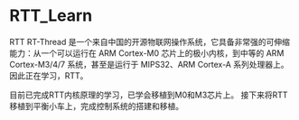 # RTT_Learn
RTT
RT-Thread 是一个来自中国的开源物联网操作系统，它具备非常强的可伸缩能力：从一个可以运行在 ARM Cortex-M0 芯片上的极小内核，到中等的 ARM Cortex-M3/4/7 系统，甚至是运行于 MIPS32、ARM Cortex-A 系列处理器上。
因此正在学习，RTT。

目前已完成RTT内核原理的学习，已学会移植到M0和M3芯片上。
接下来将RTT移植到平衡小车上，完成控制系统的搭建和移植。
